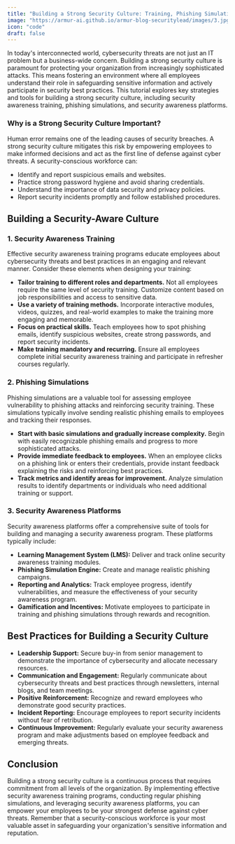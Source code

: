 ```yaml
---
title: "Building a Strong Security Culture: Training, Phishing Simulations & Awareness Platforms"
image: "https://armur-ai.github.io/armur-blog-securitylead/images/3.jpg"
icon: "code"
draft: false
---
```


In today's interconnected world,  cybersecurity threats are not just an IT problem but a business-wide concern. Building a strong security culture is paramount for protecting your organization from increasingly sophisticated attacks. This means fostering an environment where all employees understand their role in safeguarding sensitive information and actively participate in security best practices. This tutorial explores key strategies and tools for building a strong security culture, including security awareness training, phishing simulations, and security awareness platforms.

### Why is a Strong Security Culture Important?

Human error remains one of the leading causes of security breaches. A strong security culture mitigates this risk by empowering employees to make informed decisions and act as the first line of defense against cyber threats.  A security-conscious workforce can:

*   Identify and report suspicious emails and websites.
*   Practice strong password hygiene and avoid sharing credentials.
*   Understand the importance of data security and privacy policies.
*   Report security incidents promptly and follow established procedures.

## Building a Security-Aware Culture

### 1. Security Awareness Training

Effective security awareness training programs educate employees about cybersecurity threats and best practices in an engaging and relevant manner. Consider these elements when designing your training:

*   **Tailor training to different roles and departments.** Not all employees require the same level of security training. Customize content based on job responsibilities and access to sensitive data. 
*   **Use a variety of training methods.**  Incorporate interactive modules, videos, quizzes, and real-world examples to make the training more engaging and memorable.
*   **Focus on practical skills.** Teach employees how to spot phishing emails, identify suspicious websites, create strong passwords, and report security incidents.
*   **Make training mandatory and recurring.**  Ensure all employees complete initial security awareness training and participate in refresher courses regularly.

### 2. Phishing Simulations

Phishing simulations are a valuable tool for assessing employee vulnerability to phishing attacks and reinforcing security training.  These simulations typically involve sending realistic phishing emails to employees and tracking their responses. 

*   **Start with basic simulations and gradually increase complexity.**  Begin with easily recognizable phishing emails and progress to more sophisticated attacks.
*   **Provide immediate feedback to employees.**  When an employee clicks on a phishing link or enters their credentials, provide instant feedback explaining the risks and reinforcing best practices.
*   **Track metrics and identify areas for improvement.** Analyze simulation results to identify departments or individuals who need additional training or support. 

### 3. Security Awareness Platforms

Security awareness platforms offer a comprehensive suite of tools for building and managing a security awareness program. These platforms typically include:

*   **Learning Management System (LMS):** Deliver and track online security awareness training modules.
*   **Phishing Simulation Engine:** Create and manage realistic phishing campaigns.
*   **Reporting and Analytics:** Track employee progress, identify vulnerabilities, and measure the effectiveness of your security awareness program.
*   **Gamification and Incentives:** Motivate employees to participate in training and phishing simulations through rewards and recognition.

## Best Practices for Building a Security Culture

*   **Leadership Support:**  Secure buy-in from senior management to demonstrate the importance of cybersecurity and allocate necessary resources.
*   **Communication and Engagement:** Regularly communicate about cybersecurity threats and best practices through newsletters, internal blogs, and team meetings.
*   **Positive Reinforcement:** Recognize and reward employees who demonstrate good security practices.
*   **Incident Reporting:** Encourage employees to report security incidents without fear of retribution.
*   **Continuous Improvement:** Regularly evaluate your security awareness program and make adjustments based on employee feedback and emerging threats.

## Conclusion

Building a strong security culture is a continuous process that requires commitment from all levels of the organization. By implementing effective security awareness training programs, conducting regular phishing simulations, and leveraging security awareness platforms, you can empower your employees to be your strongest defense against cyber threats. Remember that a security-conscious workforce is your most valuable asset in safeguarding your organization's sensitive information and reputation.